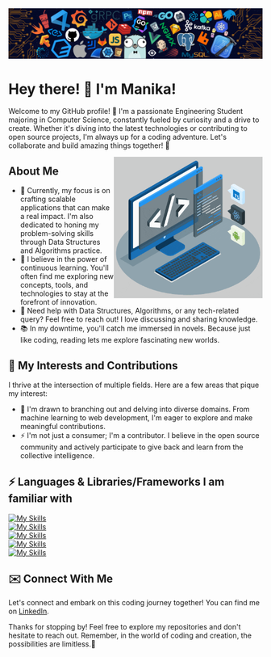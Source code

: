 <img src="./assets/header_.png">

# Hey there! 👋 I'm Manika!

Welcome to my GitHub profile! 🚀 I'm a passionate Engineering Student majoring in Computer Science, constantly fueled by curiosity and a drive to create. Whether it's diving into the latest technologies or contributing to open source projects, I'm always up for a coding adventure. Let's collaborate and build amazing things together! 🤝

<img align="right" height="280" src="./assets/techstack.gif" />

## About Me
- 🔭 Currently, my focus is on crafting scalable applications that can make a real impact. I'm also dedicated to honing my problem-solving skills through Data Structures and Algorithms practice.
- 🌱 I believe in the power of continuous learning. You'll often find me exploring new concepts, tools, and technologies to stay at the forefront of innovation.
- 💬 Need help with Data Structures, Algorithms, or any tech-related query? Feel free to reach out! I love discussing and sharing knowledge.
- 📚 In my downtime, you'll catch me immersed in novels. Because just like coding, reading lets me explore fascinating new worlds.

## 🌱 My Interests and Contributions
I thrive at the intersection of multiple fields. Here are a few areas that pique my interest:

- 🌴 I'm drawn to branching out and delving into diverse domains. From machine learning to web development, I'm eager to explore and make meaningful contributions.
- ⚡️ I'm not just a consumer; I'm a contributor. I believe in the open source community and actively participate to give back and learn from the collective intelligence.

## ⚡ Languages & Libraries/Frameworks I am familiar with
[![My Skills](https://skillicons.dev/icons?i=ts,js,cpp)](https://skillicons.dev)
<br>
[![My Skills](https://skillicons.dev/icons?i=nextjs,react,redux,angular,materialui)](https://skillicons.dev)
<br>
[![My Skills](https://skillicons.dev/icons?i=nodejs,express,mongodb)](https://skillicons.dev)
<br>
[![My Skills](https://skillicons.dev/icons?i=html,css,vite)](https://skillicons.dev)
<br>
[![My Skills](https://skillicons.dev/icons?i=git,github,vercel,netlify,postman)](https://skillicons.dev)

## ✉️ Connect With Me
Let's connect and embark on this coding journey together! You can find me on [LinkedIn](https://www.linkedin.com/in/manikamalhotra26/).

Thanks for stopping by! Feel free to explore my repositories and don't hesitate to reach out. Remember, in the world of coding and creation, the possibilities are limitless.🌟
<!--
**ManikaMalhotra/ManikaMalhotra** is a ✨ _special_ ✨ repository because its `README.md` (this file) appears on your GitHub profile.

Here are some ideas to get you started:

- 🔭 I’m currently working on ...
- 🌱 I’m currently learning ...
- 👯 I’m looking to collaborate on ...
- 🤔 I’m looking for help with ...
- 💬 Ask me about ...
- 📫 How to reach me: ...
- 😄 Pronouns: ...
- ⚡ Fun fact: ...
-->
